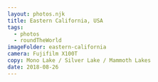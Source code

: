 ```yaml
---
layout: photos.njk
title: Eastern California, USA
tags:
  - photos
  - roundTheWorld
imageFolder: eastern-california
camera: Fujifilm X100T
copy: Mono Lake / Silver Lake / Mammoth Lakes
date: 2018-08-26
---
```


 
